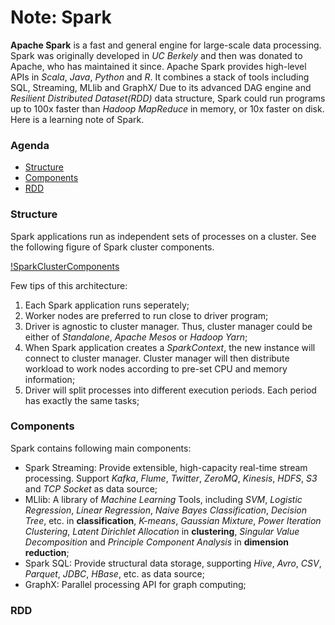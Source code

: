 # Note: Spark
**Apache Spark** is a fast and general engine for large-scale data processing.
Spark was originally developed in *UC Berkely* and then was donated to Apache, who has maintained it since.
Apache Spark provides high-level APIs in *Scala*, *Java*, *Python* and *R*. It combines a stack of tools including SQL, Streaming, MLlib and GraphX/
Due to its advanced DAG engine and *Resilient Distributed Dataset(RDD)* data structure, Spark could run programs up to 100x faster than *Hadoop MapReduce* in memory, or 10x faster on disk.
Here is a learning note of Spark.

### Agenda
* [Structure](#structure)
* [Components](#components)
* [RDD](#rdd)


### Structure
Spark applications run as independent sets of processes on a cluster. See the following figure of Spark cluster components.

[!SparkClusterComponents](http://spark.apache.org/docs/latest/img/cluster-overview.png)

Few tips of this architecture:
1. Each Spark application runs seperately;
2. Worker nodes are preferred to run close to driver program;
3. Driver is agnostic to cluster manager. Thus, cluster manager could be either of *Standalone*, *Apache Mesos* or *Hadoop Yarn*;
4. When Spark application creates a *SparkContext*, the new instance will connect to cluster manager. Cluster manager will then distribute workload to work nodes according to pre-set CPU and memory information;
5. Driver will split processes into different execution periods. Each period has exactly the same tasks;

### Components
Spark contains following main components:
- Spark Streaming: Provide extensible, high-capacity real-time stream processing. Support *Kafka*, *Flume*, *Twitter*, *ZeroMQ*, *Kinesis*, *HDFS*, *S3* and *TCP Socket* as data source;
- MLlib: A library of *Machine Learning* Tools, including *SVM*, *Logistic Regression*, *Linear Regression*, *Naive Bayes Classification*, *Decision Tree*, etc. in **classification**, *K-means*, *Gaussian Mixture*, *Power Iteration Clustering*, *Latent Dirichlet Allocation* in **clustering**, *Singular Value Decomposition* and *Principle Component Analysis* in **dimension reduction**;
- Spark SQL: Provide structural data storage, supporting *Hive*, *Avro*, *CSV*, *Parquet*, *JDBC*, *HBase*, etc. as data source;
- GraphX: Parallel processing API for graph computing;

### RDD
